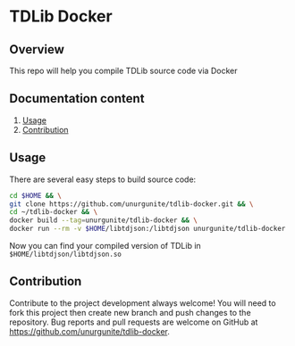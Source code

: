# TDLib Docker
## Overview
This repo will help you compile TDLib source code via Docker
## Documentation content
1. [Usage][1]
2. [Contribution][2]

## Usage
There are several easy steps to build source code:
```sh
cd $HOME && \
git clone https://github.com/unurgunite/tdlib-docker.git && \
cd ~/tdlib-docker && \
docker build --tag=unurgunite/tdlib-docker && \
docker run --rm -v $HOME/libtdjson:/libtdjson unurgunite/tdlib-docker
```
Now you can find your compiled version of TDLib in `$HOME/libtdjson/libtdjson.so`

## Contribution

Contribute to the project development always welcome! You will need to fork this project then create new branch and push changes to the repository. Bug reports and pull requests are welcome on GitHub at https://github.com/unurgunite/tdlib-docker.

[1]:https://github.com/unurgunite/tdlib-docker#usage
[2]:https://github.com/unurgunite/tdlib-docker#contribution
